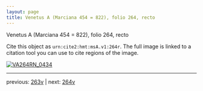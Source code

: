 ```yaml
---
layout: page
title: Venetus A (Marciana 454 = 822), folio 264, recto
---
```


Venetus A (Marciana 454 = 822), folio 264, recto

Cite this object as `urn:cite2:hmt:msA.v1:264r`.  The full image is linked to a citation tool you can use to cite regions of the image.

[![VA264RN_0434](http://www.homermultitext.org/iipsrv?IIIF=/project/homer/pyramidal/deepzoom/hmt/vaimg/2017a/VA264RN_0434.tif/full/800,/0/default.jpg)](http://www.homermultitext.org/ict2/?urn=urn:cite2:hmt:vaimg.2017a:VA264RN_0434) 

---

previous:  [263v](../263v/) | next: [264v](../264v/)